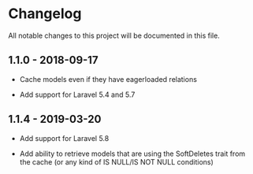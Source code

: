 # Changelog

All notable changes to this project will be documented in this file.

## 1.1.0 - 2018-09-17

- Cache models even if they have eagerloaded relations

- Add support for Laravel 5.4 and 5.7

## 1.1.4 - 2019-03-20

- Add support for Laravel 5.8

- Add ability to retrieve models that are using the SoftDeletes trait from the cache (or any kind of IS NULL/IS NOT NULL conditions)

